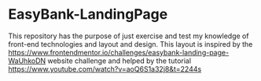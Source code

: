 # EasyBank-LandingPage
This repository has the purpose of just exercise and test my knowledge of front-end technologies and layout and design.
This layout is inspired by the https://www.frontendmentor.io/challenges/easybank-landing-page-WaUhkoDN website challenge and helped by the tutorial https://www.youtube.com/watch?v=aoQ6S1a32j8&t=2244s
